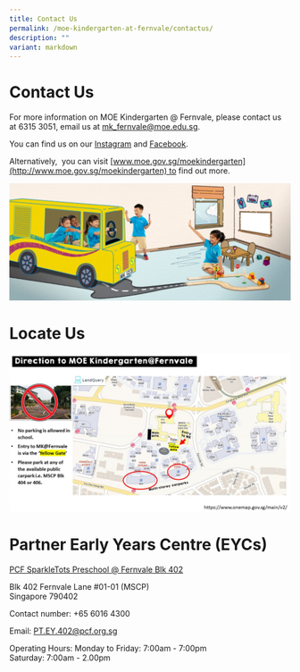 ```yaml
---
title: Contact Us
permalink: /moe-kindergarten-at-fernvale/contactus/
description: ""
variant: markdown
---
```

# Contact Us

For more information on MOE Kindergarten @ Fernvale, please contact us at 6315 3051, email us at [mk\_fernvale@moe.edu.sg](mailto:mk_fernvale@moe.edu.sg). 

You can find us on our [Instagram](https://www.instagram.com/mk_fernvale/) and [Facebook](https://www.facebook.com/mkfernvale).

Alternatively,  you can visit [www.moe.gov.sg/moekindergarten](http://www.moe.gov.sg/moekindergarten) to find out more.

![](/images/MOE%20Kindergarten%20@%20Fernvale/PIC%206.jpg)

# Locate Us
![](/images/Fernvale_Slide1.jpg)

# Partner Early Years Centre (EYCs)
[PCF SparkleTots Preschool @ Fernvale Blk 402](https://www.pcf.org.sg/sparkletots/our-preschools/pcf-sparkletots-preschool-fernvale-blk-402/)


Blk 402 Fernvale Lane #01-01 (MSCP)  
Singapore 790402

Contact number: +65 6016 4300

Email: PT.EY.402@pcf.org.sg

Operating Hours:
Monday to Friday: 7:00am - 7:00pm  
Saturday: 7:00am - 2.00pm


